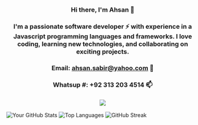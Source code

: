 <!-- ### Hi there 👋 -->

<!--
**Ahsan2001/Ahsan2001** is a ✨ _special_ ✨ repository because its `README.md` (this file) appears on your GitHub profile.

Here are some ideas to get you started:

- 🔭 I’m currently working on ...
- 🌱 I’m currently learning ...
- 👯 I’m looking to collaborate on ...
- 🤔 I’m looking for help with ...
- 💬 Ask me about ...
- 📫 How to reach me: ...
- 😄 Pronouns: ...
- ⚡ Fun fact: ...
-->

###  <div align="center">Hi there, I'm Ahsan 👋</div>
### <div align="center"> I'm a passionate software developer ⚡ with experience in a Javascript programming languages and frameworks. I love coding, learning new technologies, and collaborating on exciting projects.</div>
### <div align="center"> Email:  ahsan.sabir@yahoo.com 💬 </div>
### <div align="center"> Whatsup #:  +92 313 203 4514 📫 </div>
### <div align="center"> ![](https://komarev.com/ghpvc/?username=Ahsan2001) </div>



![Your GitHub Stats](https://github-readme-stats.vercel.app/api?username=yourusername&show_icons=true&hide_border=true&count_private=true) ![Top Languages](https://github-readme-stats.vercel.app/api/top-langs/?username=yourusername&layout=compact&hide_border=true&langs_count=10) ![GitHub Streak](https://github-readme-streak-stats.herokuapp.com/?user=yourusername&hide_border=true)



